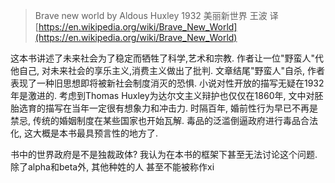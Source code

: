 
> Brave new world by Aldous Huxley 1932
> 美丽新世界 王波 译
[https://en.wikipedia.org/wiki/Brave_New_World](https://en.wikipedia.org/wiki/Brave_New_World)

这本书讲述了未来社会为了稳定而牺牲了科学,艺术和宗教. 作者让一位"野蛮人"代他自己, 对未来社会的享乐主义,消费主义做出了批判. 文章结尾"野蛮人"自杀, 作者表现了一种旧思想即将被新社会制度消灭的恐惧. 小说对性开放的描写无疑在1932年是激进的. 考虑到Thomas Huxley为达尔文主义辩护也仅仅在1860年, 文中对胚胎选育的描写在当年一定很有想象力和冲击力.
时隔百年, 婚前性行为早已不再是禁忌, 传统的婚姻制度在某些国家也开始瓦解. 毒品的泛滥倒逼政府进行毒品合法化, 这大概是本书最具预言性的地方了.

书中的世界政府是不是独裁政体?
我认为在本书的框架下甚至无法讨论这个问题. 除了alpha和beta外, 其他种姓的人 甚至不能被称作xi

<!--stackedit_data:
eyJoaXN0b3J5IjpbLTE4NjI0NTY2MTYsLTYwODU2NTI5MV19
-->